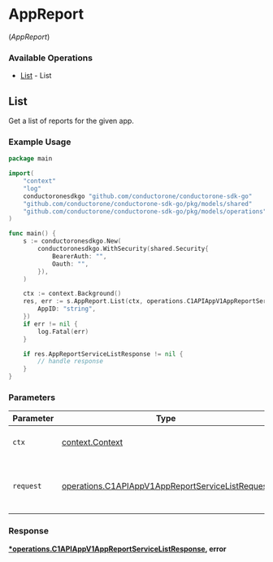 # AppReport
(*AppReport*)

### Available Operations

* [List](#list) - List

## List

Get a list of reports for the given app.

### Example Usage

```go
package main

import(
	"context"
	"log"
	conductoronesdkgo "github.com/conductorone/conductorone-sdk-go"
	"github.com/conductorone/conductorone-sdk-go/pkg/models/shared"
	"github.com/conductorone/conductorone-sdk-go/pkg/models/operations"
)

func main() {
    s := conductoronesdkgo.New(
        conductoronesdkgo.WithSecurity(shared.Security{
            BearerAuth: "",
            Oauth: "",
        }),
    )

    ctx := context.Background()
    res, err := s.AppReport.List(ctx, operations.C1APIAppV1AppReportServiceListRequest{
        AppID: "string",
    })
    if err != nil {
        log.Fatal(err)
    }

    if res.AppReportServiceListResponse != nil {
        // handle response
    }
}
```

### Parameters

| Parameter                                                                                                            | Type                                                                                                                 | Required                                                                                                             | Description                                                                                                          |
| -------------------------------------------------------------------------------------------------------------------- | -------------------------------------------------------------------------------------------------------------------- | -------------------------------------------------------------------------------------------------------------------- | -------------------------------------------------------------------------------------------------------------------- |
| `ctx`                                                                                                                | [context.Context](https://pkg.go.dev/context#Context)                                                                | :heavy_check_mark:                                                                                                   | The context to use for the request.                                                                                  |
| `request`                                                                                                            | [operations.C1APIAppV1AppReportServiceListRequest](../../models/operations/c1apiappv1appreportservicelistrequest.md) | :heavy_check_mark:                                                                                                   | The request object to use for the request.                                                                           |


### Response

**[*operations.C1APIAppV1AppReportServiceListResponse](../../models/operations/c1apiappv1appreportservicelistresponse.md), error**

